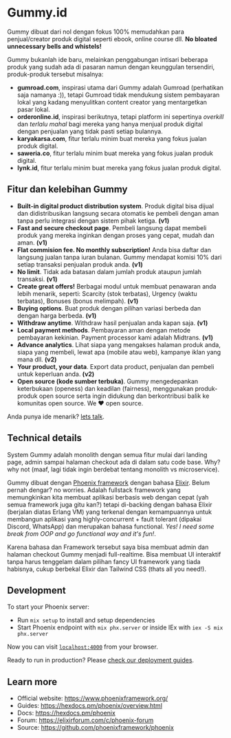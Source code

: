 # Gummy.id

Gummy dibuat dari nol dengan fokus 100% memudahkan para penjual/creator produk digital seperti ebook, online course dll. **No bloated unnecessary bells and whistels!**

Gummy bukanlah ide baru, melainkan penggabungan intisari beberapa produk yang sudah ada di pasaran namun dengan keunggulan tersendiri, produk-produk tersebut misalnya:

- **gumroad.com**, inspirasi utama dari Gummy adalah Gumroad (perhatikan saja namanya :)), tetapi Gumroad tidak mendukung sistem pembayaran lokal yang kadang menyulitkan content creator yang mentargetkan pasar lokal.
- **orderonline.id**, inspirasi berikutnya, tetapi platform ini sepertinya *overkill* dan *terlalu mahal* bagi mereka yang hanya menjual produk digital dengan penjualan yang tidak pasti setiap bulannya.
- **karyakarsa.com**, fitur terlalu minim buat mereka yang fokus jualan produk digital.
- **saweria.co**, fitur terlalu minim buat mereka yang fokus jualan produk digital.
- **lynk.id**, fitur terlalu minim buat mereka yang fokus jualan produk digital.

## Fitur dan kelebihan Gummy

- **Built-in digital product distribution system**. Produk digital bisa dijual dan didistribusikan langsung secara otomatis ke pembeli dengan aman tanpa perlu integrasi dengan sistem pihak ketiga. **(v1)**
- **Fast and secure checkout page**. Pembeli langsung dapat membeli produk yang mereka inginkan dengan proses yang cepat, mudah dan aman. **(v1)**
- **Flat commision fee. No monthly subscription!** Anda bisa daftar dan langsung jualan tanpa iuran bulanan. Gummy mendapat komisi 10% dari setiap transaksi penjualan produk anda. **(v1)**
- **No limit**. Tidak ada batasan dalam jumlah produk ataupun jumlah transaksi. **(v1)**
- **Create great offers!** Berbagai modul untuk membuat penawaran anda lebih menarik, seperti: Scarcity (stok terbatas), Urgency (waktu terbatas), Bonuses (bonus melimpah). **(v1)**
- **Buying options**. Buat produk dengan pilihan variasi berbeda dan dengan harga berbeda. **(v1)**
- **Withdraw anytime**. Withdraw hasil penjualan anda kapan saja. **(v1)**
- **Local payment methods**. Pembayaran aman dengan metode pembayaran kekinian. Payment processor kami adalah Midtrans. **(v1)**
- **Advance analytics**. Lihat siapa yang mengakses halaman produk anda, siapa yang membeli, lewat apa (mobile atau web), kampanye iklan yang mana dll. **(v2)**
- **Your product, your data**. Export data product, penjualan dan pembeli untuk keperluan anda. **(v2)**
- **Open source (kode sumber terbuka)**. Gummy mengedepankan keterbukaan (openess) dan keadilan (fairness), menggunakan produk-produk open source serta ingin didukung dan berkontribusi balik ke komunitas open source. We ❤️ open source.

Anda punya ide menarik? [lets talk](https://github.com/ekaputra07/gummy.id/discussions).

## Technical details

System Gummy adalah monolith dengan semua fitur mulai dari landing page, admin sampai halaman checkout ada di dalam satu code base. Why? why not (maaf, lagi tidak ingin berdebat tentang monolith vs microservice).

Gummy dibuat dengan [Phoenix framework](https://www.phoenixframework.org/) dengan bahasa [Elixir](https://elixir-lang.org/). Belum pernah dengar? no worries. Adalah fullstack framework yang memungkinkan kita membuat aplikasi berbasis web dengan cepat (yah semua framework juga gitu kan?) tetapi di-backing dengan bahasa Elixir (berjalan diatas Erlang VM) yang terkenal dengan kemampuannya untuk membangun aplikasi yang highly-concurrent + fault tolerant (dipakai Discord, WhatsApp) dan merupakan bahasa functional. *Yes! I need some break from OOP and go functional way and it's fun!*.

Karena bahasa dan Framework tersebut saya bisa membuat admin dan halaman checkout Gummy menjadi full-realtime. Bisa membuat UI interaktif tanpa harus tenggelam dalam pilihan fancy UI framework yang tiada habisnya, cukup berbekal Elixir dan Tailwind CSS (thats all you need!).

## Development

To start your Phoenix server:

  * Run `mix setup` to install and setup dependencies
  * Start Phoenix endpoint with `mix phx.server` or inside IEx with `iex -S mix phx.server`

Now you can visit [`localhost:4000`](http://localhost:4000) from your browser.

Ready to run in production? Please [check our deployment guides](https://hexdocs.pm/phoenix/deployment.html).

## Learn more

  * Official website: https://www.phoenixframework.org/
  * Guides: https://hexdocs.pm/phoenix/overview.html
  * Docs: https://hexdocs.pm/phoenix
  * Forum: https://elixirforum.com/c/phoenix-forum
  * Source: https://github.com/phoenixframework/phoenix
